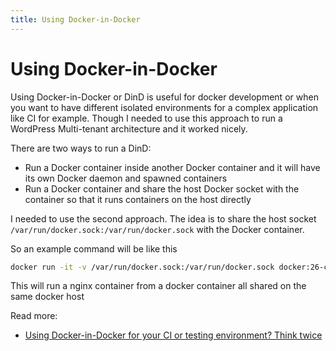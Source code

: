 ```yaml
---
title: Using Docker-in-Docker
---
```


# Using Docker-in-Docker

Using Docker-in-Docker or DinD is useful for docker development or when you want to have different isolated environments
for a complex application like CI for example. Though I needed to use this approach to run a WordPress Multi-tenant
architecture and it worked nicely.

There are two ways to run a DinD:

- Run a Docker container inside another Docker container and it will have its own Docker daemon and spawned containers
- Run a Docker container and share the host Docker socket with the container so that it runs containers on the host
  directly

I needed to use the second approach. The idea is to share the host socket `/var/run/docker.sock:/var/run/docker.sock`
with the Docker container.

So an example command will be like this

```sh
docker run -it -v /var/run/docker.sock:/var/run/docker.sock docker:26-cli docker run nginx
```

This will run a nginx container from a docker container all shared on the same docker host

Read more:

- [Using Docker-in-Docker for your CI or testing environment? Think twice](https://jpetazzo.github.io/2015/09/03/do-not-use-docker-in-docker-for-ci/)
